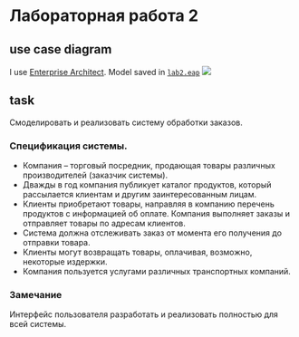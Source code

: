 # Лабораторная работа 2

## use case diagram
I use [Enterprise Architect](http://www.sparxsystems.com/products/ea). Model saved in [`lab2.eap`](https://github.com/Drapegnik/bsu/blob/master/technology/lab2/lab2.eap)
![](http://res.cloudinary.com/dzsjwgjii/image/upload/v1490050601/tp-2-1.png)

## task
Смоделировать  и реализовать систему обработки заказов.

### Спецификация системы.

* Компания – торговый посредник, продающая товары различных производителей (заказчик системы).
* Дважды в год компания публикует каталог продуктов, который рассылается клиентам и другим заинтересованным лицам.
* Клиенты приобретают товары, направляя в компанию перечень продуктов с информацией об оплате. Компания выполняет заказы и отправляет товары по адресам клиентов.
* Система должна отслеживать заказ от момента его получения до отправки товара.
* Клиенты могут возвращать товары, оплачивая, возможно, некоторые издержки.
* Компания пользуется услугами различных транспортных компаний.


### Замечание
Интерфейс пользователя разработать и реализовать полностью для всей системы.